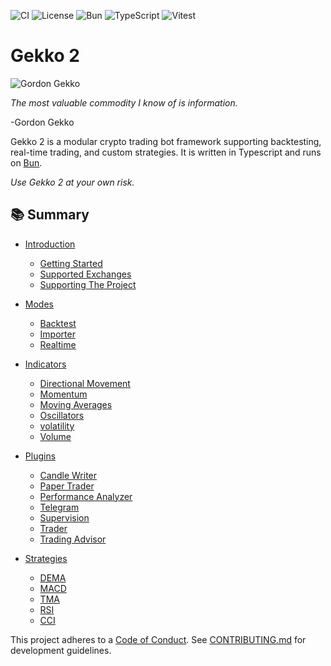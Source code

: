 ![CI](https://github.com/youtix/gekko2/actions/workflows/ci.yml/badge.svg)
![License](https://img.shields.io/github/license/youtix/gekko2)
![Bun](https://img.shields.io/badge/runtime-bun-blue?logo=bun)
![TypeScript](https://img.shields.io/badge/language-typescript-blue?logo=typescript)
![Vitest](https://img.shields.io/badge/test-vitest-6E9F18?logo=vitest)

# Gekko 2

![Gordon Gekko](https://github.com/user-attachments/assets/769a2373-e22d-4b30-979f-09e636a49e4d)

_The most valuable commodity I know of is information._

-Gordon Gekko

Gekko 2 is a modular crypto trading bot framework supporting backtesting, real-time trading, and custom strategies. It is written in Typescript and runs on [Bun](https://bun.sh/).

_Use Gekko 2 at your own risk._

## 📚 Summary

- [Introduction](./documentation/introduction/about-gekko.md)

  - [Getting Started](./documentation/introduction/getting-started.md)
  - [Supported Exchanges](./documentation/introduction/supported-exchanges.md)
  - [Supporting The Project](./documentation/introduction/supporting-project.md)

- [Modes](./documentation/modes/introduction.md)

  - [Backtest](./documentation/modes/backtest.md)
  - [Importer](./documentation/modes/importer.md)
  - [Realtime](./documentation/modes/realtime.md)

- [Indicators](./documentation/indicators/introduction.md)

  - [Directional Movement](./documentation/indicators/directional-movement.md)
  - [Momentum](./documentation/indicators/momentum.md)
  - [Moving Averages](./documentation/indicators/moving-averages.md)
  - [Oscillators](./documentation/indicators/oscillators.md)
  - [volatility](./documentation/indicators/volatility.md)
  - [Volume](./documentation/indicators/volume.md)

- [Plugins](./documentation/plugins/introduction.md)

  - [Candle Writer](./documentation/plugins/candle-writer.md)
  - [Paper Trader](./documentation/plugins/paper-trader.md)
  - [Performance Analyzer](./documentation/plugins/performance-analyzer.md)
  - [Telegram](./documentation/plugins/telegram.md)
  - [Supervision](./documentation/plugins/supervision.md)
  - [Trader](./documentation/plugins/trader.md)
  - [Trading Advisor](./documentation/plugins/trading-advisor.md)

- [Strategies](./documentation/strategies/introduction.md)

  - [DEMA](./documentation/strategies/dema.md)
  - [MACD](./documentation/strategies/macd.md)
  - [TMA](./documentation/strategies/tma.md)
  - [RSI](./documentation/strategies/rsi.md)
  - [CCI](./documentation/strategies/cci.md)

This project adheres to a [Code of Conduct](./CODE_OF_CONDUCT.md).
See [CONTRIBUTING.md](./CONTRIBUTING.md) for development guidelines.
